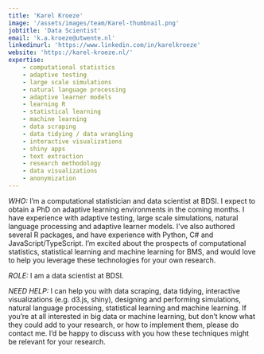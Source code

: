 ```yaml
---
title: 'Karel Kroeze'
image: '/assets/images/team/Karel-thumbnail.png'
jobtitle: 'Data Scientist'
email: 'k.a.kroeze@utwente.nl'
linkedinurl: 'https://www.linkedin.com/in/karelkroeze'
website: 'https://karel-kroeze.nl/'
expertise:
    - computational statistics
    - adaptive testing
    - large scale simulations
    - natural language processing
    - adaptive learner models
    - learning R
    - statistical learning
    - machine learning
    - data scraping
    - data tidying / data wrangling
    - interactive visualizations
    - shiny apps
    - text extraction
    - research methodology
    - data visualizations
    - anonymization
---
```


*WHO:* I’m a computational statistician and data scientist at BDSI. I expect to obtain a PhD on adaptive learning environments in the coming months. I have experience with adaptive testing, large scale simulations, natural language processing and adaptive learner models. I’ve also authored several R packages, and have experience with Python, C# and JavaScript/TypeScript. I’m excited about the prospects of computational statistics, statistical learning and machine learning for BMS, and would love to help you leverage these technologies for your own research.

*ROLE:* I am a data scientist at BDSI.

*NEED HELP:* I can help you with data scraping, data tidying, interactive visualizations (e.g. d3.js, shiny), designing and performing simulations, natural language processing, statistical learning and machine learning.
If you’re at all interested in big data or machine learning, but don’t know what they could add to your research, or how to implement them, please do contact me. I’d be happy to discuss with you how these techniques might be relevant for your research.
